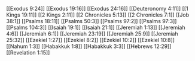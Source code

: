[[Exodus 9:24]]
[[Exodus 19:16]]
[[Exodus 24:16]]
[[Deuteronomy 4:11]]
[[1 Kings 19:11]]
[[2 Kings 2:11]]
[[2 Chronicles 5:13]]
[[2 Chronicles 7:1]]
[[Job 38:1]]
[[Psalms 18:11]]
[[Psalms 50:3]]
[[Psalms 97:2]]
[[Psalms 97:3]]
[[Psalms 104:3]]
[[Isaiah 19:1]]
[[Isaiah 21:1]]
[[Jeremiah 1:13]]
[[Jeremiah 4:6]]
[[Jeremiah 6:1]]
[[Jeremiah 23:19]]
[[Jeremiah 25:9]]
[[Jeremiah 25:32]]
[[Ezekiel 1:27]]
[[Ezekiel 8:2]]
[[Ezekiel 10:2]]
[[Ezekiel 10:8]]
[[Nahum 1:3]]
[[Habakkuk 1:8]]
[[Habakkuk 3:3]]
[[Hebrews 12:29]]
[[Revelation 1:15]]
